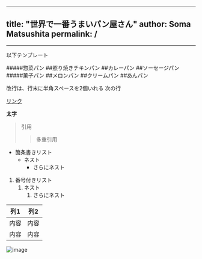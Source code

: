 
---
title: "世界で一番うまいパン屋さん"
author: Soma Matsushita
permalink: /
---






---

以下テンプレート

#####惣菜パン
##照り焼きチキンパン
##カレーパン
##ソーセージパン
#####菓子パン
##メロンパン
##クリームパン
##あんパン

改行は、行末に半角スペースを2個いれる
次の行

[リンク](https://www.google.co.jp/)

**太字**

> 引用
>> 多重引用


- 箇条書きリスト
  - ネスト
    - さらにネスト


1. 番号付きリスト
   1. ネスト
      1. さらにネスト


| 列1  | 列2  |
|-----|-----|
| 内容  | 内容  |
| 内容  | 内容  |

![image](/GHPages_WebSite/assets/images/logo-150.png)
